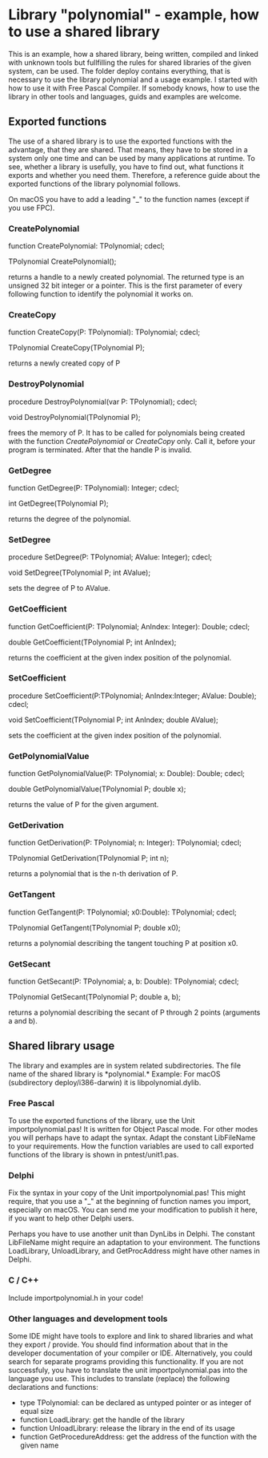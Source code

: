# Library "polynomial" - example, how to use a shared library

This is an example, how a shared library, being written, compiled and linked with unknown tools but fullfilling the rules for shared libraries of the given system, can be used. The folder deploy contains everything, that is necessary to use the library polynomial and a usage example. I started with how to use it with Free Pascal Compiler. If somebody knows, how to use the library in other tools and languages, guids and examples are welcome.

## Exported functions

The use of a shared library is to use the exported functions with the advantage, that they are shared. That means, they have to be stored in a system only one time and can be used by many applications at runtime.
To see, whether a library is usefully, you have to find out, what functions it exports and whether you need them.
Therefore, a reference guide about the exported functions of the library polynomial follows.

On macOS you have to add a leading "_" to the function names (except if you use FPC). 

### CreatePolynomial

function CreatePolynomial: TPolynomial; cdecl;

TPolynomial CreatePolynomial();

returns a handle to a newly created polynomial. The returned type is an unsigned 32 bit integer or a pointer.
This is the first parameter of every following function to identify the polynomial it works on.

### CreateCopy

function CreateCopy(P: TPolynomial): TPolynomial; cdecl;

TPolynomial CreateCopy(TPolynomial P);

returns a newly created copy of P

### DestroyPolynomial

procedure DestroyPolynomial(var P: TPolynomial); cdecl;

void DestroyPolynomial(TPolynomial P);

frees the memory of P. It has to be called for polynomials being created with the function *CreatePolynomial* or *CreateCopy* only. Call it, before your program is terminated.
After that the handle P is invalid. 

### GetDegree

function GetDegree(P: TPolynomial): Integer; cdecl;

int GetDegree(TPolynomial P);

returns the degree of the polynomial.

### SetDegree

procedure SetDegree(P: TPolynomial; AValue: Integer); cdecl;

void SetDegree(TPolynomial P; int AValue);

sets the degree of P to AValue.

### GetCoefficient

function GetCoefficient(P: TPolynomial; AnIndex: Integer): Double; cdecl;

double GetCoefficient(TPolynomial P; int AnIndex);

returns the coefficient at the given index position of the polynomial.

### SetCoefficient

procedure SetCoefficient(P:TPolynomial; AnIndex:Integer; AValue: Double); cdecl;

void SetCoefficient(TPolynomial P; int AnIndex; double AValue);

sets the coefficient at the given index position of the polynomial.

### GetPolynomialValue

function GetPolynomialValue(P: TPolynomial; x: Double): Double; cdecl;

double GetPolynomialValue(TPolynomial P; double x);

returns the value of P for the given argument.

### GetDerivation

function GetDerivation(P: TPolynomial; n: Integer): TPolynomial; cdecl;

TPolynomial GetDerivation(TPolynomial P; int n);

returns a polynomial that is the n-th derivation of P.

### GetTangent

function GetTangent(P: TPolynomial; x0:Double): TPolynomial; cdecl;

TPolynomial GetTangent(TPolynomial P; double x0);

returns a polynomial describing the tangent touching P at position x0.

### GetSecant

function GetSecant(P: TPolynomial; a, b: Double): TPolynomial; cdecl;

TPolynomial GetSecant(TPolynomial P; double a, b);

returns a polynomial describing the secant of P through 2 points (arguments a and b).

## Shared library usage

The library and examples are in system related subdirectories. The file name of the shared library is \*polynomial.\* Example: For macOS (subdirectory deploy/i386-darwin) it is libpolynomial.dylib.

### Free Pascal

To use the exported functions of the library, use the Unit importpolynomial.pas! It is written for Object Pascal mode. For other modes you will perhaps have to adapt the syntax. Adapt the constant LibFileName to your requirements. 
How the function variables are used to call exported functions of the library is shown in pntest/unit1.pas. 

### Delphi

Fix the syntax in your copy of the Unit importpolynomial.pas! This might require, that you use a "_" at the beginning of function names you import, especially on macOS. You can send me your modification to publish it here, if you want to help other Delphi users.

Perhaps you have to use another unit than DynLibs in Delphi.
The constant LibFileName might require an adaptation to your environment.
The functions LoadLibrary, UnloadLibrary, and GetProcAddress might have other names in Delphi.

### C / C++

Include importpolynomial.h in your code!

### Other languages and development tools

Some IDE might have tools to explore and link to shared libraries and what they export / provide. You should find information about that in the developer documentation of your compiler or IDE. Alternatively, you could search for separate programs providing this functionality. If you are not successfuly, you have to translate the unit importpolynomial.pas into the language you use. This includes to translate (replace) the following declarations and functions:

- type TPolynomial:              can be declared as untyped pointer or as integer of equal size
- function LoadLibrary:          get the handle of the library
- function UnloadLibrary:        release the library in the end of its usage
- function GetProcedureAddress:  get the address of the function with the given name
